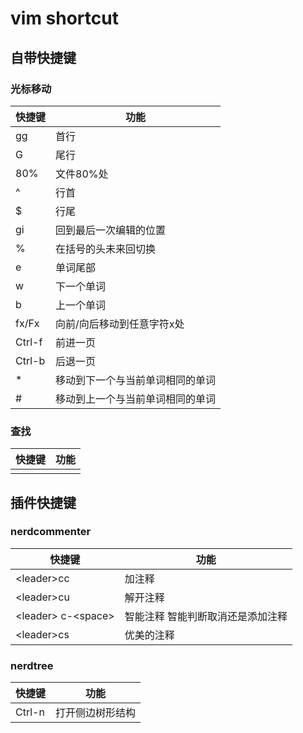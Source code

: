 # vim shortcut

## 自带快捷键

### 光标移动

快捷键    | 功能
------ | ----------------
gg     | 首行
G      | 尾行
80%    | 文件80%处
^      | 行首
$      | 行尾
gi     | 回到最后一次编辑的位置
%      | 在括号的头未来回切换
e      | 单词尾部
w      | 下一个单词
b      | 上一个单词
fx/Fx  | 向前/向后移动到任意字符x处
Ctrl-f | 前进一页
Ctrl-b | 后退一页
*      | 移动到下一个与当前单词相同的单词
#      | 移动到上一个与当前单词相同的单词

### 查找

快捷键 | 功能
--- | --
    |

## 插件快捷键

### nerdcommenter

快捷键                | 功能
------------------ | -----------------
&lt;leader>cc         | 加注释
&lt;leader>cu         | 解开注释
&lt;leader> c-&lt;space> | 智能注释 智能判断取消还是添加注释
&lt;leader>cs         | 优美的注释

### nerdtree

快捷键    | 功能
------ | --------
Ctrl-n | 打开侧边树形结构

